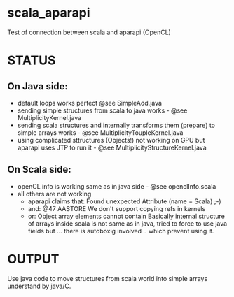 # scala_aparapi
Test of connection between scala and aparapi (OpenCL)

# STATUS

## On Java side:
* default loops works perfect @see SimpleAdd.java
* sending simple structures from scala to java works  - @see MultiplicityKernel.java
* sending scala structures and internally transforms them (prepare) to simple arrays works - @see MultiplicityToupleKernel.java
* using complicated sttructures (Objects!) not working on GPU but aparapi uses JTP to run it - @see MultiplicityStructureKernel.java

## On Scala side:
* openCL info is working same as in java side - @see openclInfo.scala
* all others are not working 
	- aparapi claims that:  Found unexpected Attribute (name = Scala) ;-)
	-  and: @47 AASTORE We don't support copying refs in kernels
	-  or: Object array elements cannot contain
Basically internal structure of arrays inside scala is not same as in java, tried to force to use java fields but ... there is autoboxig involved .. which prevent using it.
	

# OUTPUT
Use java code to move structures from scala world into simple arrays understand by java/C.
 

